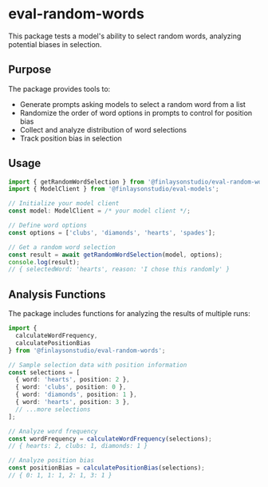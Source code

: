 # eval-random-words

This package tests a model's ability to select random words, analyzing potential biases in selection.

## Purpose

The package provides tools to:
- Generate prompts asking models to select a random word from a list
- Randomize the order of word options in prompts to control for position bias
- Collect and analyze distribution of word selections
- Track position bias in selection

## Usage

```typescript
import { getRandomWordSelection } from '@finlaysonstudio/eval-random-words';
import { ModelClient } from '@finlaysonstudio/eval-models';

// Initialize your model client
const model: ModelClient = /* your model client */;

// Define word options
const options = ['clubs', 'diamonds', 'hearts', 'spades'];

// Get a random word selection
const result = await getRandomWordSelection(model, options);
console.log(result);
// { selectedWord: 'hearts', reason: 'I chose this randomly' }
```

## Analysis Functions

The package includes functions for analyzing the results of multiple runs:

```typescript
import { 
  calculateWordFrequency, 
  calculatePositionBias 
} from '@finlaysonstudio/eval-random-words';

// Sample selection data with position information
const selections = [
  { word: 'hearts', position: 2 },
  { word: 'clubs', position: 0 },
  { word: 'diamonds', position: 1 },
  { word: 'hearts', position: 3 },
  // ...more selections
];

// Analyze word frequency
const wordFrequency = calculateWordFrequency(selections);
// { hearts: 2, clubs: 1, diamonds: 1 }

// Analyze position bias
const positionBias = calculatePositionBias(selections);
// { 0: 1, 1: 1, 2: 1, 3: 1 }
```
